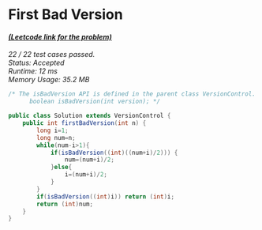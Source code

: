 # **First Bad Version**

#### [_(Leetcode link for the problem)_](https://leetcode.com/problems/first-bad-version/)

_22 / 22 test cases passed.  
Status: Accepted  
Runtime: 12 ms  
Memory Usage: 35.2 MB_

```java
/* The isBadVersion API is defined in the parent class VersionControl.
      boolean isBadVersion(int version); */

public class Solution extends VersionControl {
    public int firstBadVersion(int n) {
        long i=1;
        long num=n;
        while(num-i>1){
            if(isBadVersion((int)((num+i)/2))) {
                num=(num+i)/2;
            }else{
                i=(num+i)/2;
            }
        }
        if(isBadVersion((int)i)) return (int)i;
        return (int)num;
    }
}
```
